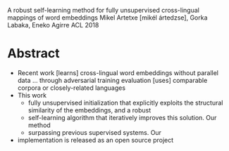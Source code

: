 A robust self-learning method 
  for fully unsupervised cross-lingual mappings of word embeddings
Mikel Artetxe [mikél ártedzse], Gorka Labaka, Eneko Agirre
ACL 2018

# Abstract

* Recent work [learns] cross-lingual word embeddings 
  without parallel data … through adversarial training
  evaluation [uses] comparable corpora or closely-related languages
* This work 
  * fully unsupervised initialization that explicitly 
    exploits the structural similarity of the embeddings, and a robust
  * self-learning algorithm that iteratively improves this solution. Our method
  * surpassing previous supervised systems. Our 
* implementation is released as an open source project

